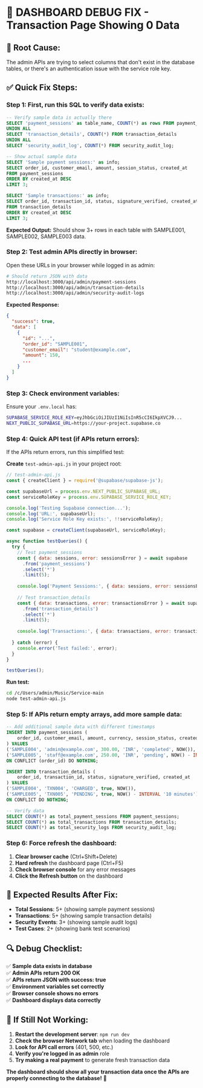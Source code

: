 # 🔧 DASHBOARD DEBUG FIX - Transaction Page Showing 0 Data

## 🚨 **Root Cause:**
The admin APIs are trying to select columns that don't exist in the database tables, or there's an authentication issue with the service role key.

## ✅ **Quick Fix Steps:**

### **Step 1: First, run this SQL to verify data exists:**
```sql
-- Verify sample data is actually there
SELECT 'payment_sessions' as table_name, COUNT(*) as rows FROM payment_sessions
UNION ALL
SELECT 'transaction_details', COUNT(*) FROM transaction_details
UNION ALL
SELECT 'security_audit_log', COUNT(*) FROM security_audit_log;

-- Show actual sample data
SELECT 'Sample payment sessions:' as info;
SELECT order_id, customer_email, amount, session_status, created_at 
FROM payment_sessions 
ORDER BY created_at DESC 
LIMIT 3;

SELECT 'Sample transactions:' as info;
SELECT order_id, transaction_id, status, signature_verified, created_at 
FROM transaction_details 
ORDER BY created_at DESC 
LIMIT 3;
```

**Expected Output:** Should show 3+ rows in each table with SAMPLE001, SAMPLE002, SAMPLE003 data.

### **Step 2: Test admin APIs directly in browser:**

Open these URLs in your browser while logged in as admin:

```bash
# Should return JSON with data
http://localhost:3000/api/admin/payment-sessions
http://localhost:3000/api/admin/transaction-details
http://localhost:3000/api/admin/security-audit-logs
```

**Expected Response:**
```json
{
  "success": true,
  "data": [
    {
      "id": "...",
      "order_id": "SAMPLE001",
      "customer_email": "student@example.com",
      "amount": 150,
      ...
    }
  ]
}
```

### **Step 3: Check environment variables:**

Ensure your `.env.local` has:
```bash
SUPABASE_SERVICE_ROLE_KEY=eyJhbGciOiJIUzI1NiIsInR5cCI6IkpXVCJ9...
NEXT_PUBLIC_SUPABASE_URL=https://your-project.supabase.co
```

### **Step 4: Quick API test (if APIs return errors):**

If the APIs return errors, run this simplified test:

**Create** `test-admin-api.js` in your project root:
```javascript
// test-admin-api.js
const { createClient } = require('@supabase/supabase-js');

const supabaseUrl = process.env.NEXT_PUBLIC_SUPABASE_URL;
const serviceRoleKey = process.env.SUPABASE_SERVICE_ROLE_KEY;

console.log('Testing Supabase connection...');
console.log('URL:', supabaseUrl);
console.log('Service Role Key exists:', !!serviceRoleKey);

const supabase = createClient(supabaseUrl, serviceRoleKey);

async function testQueries() {
  try {
    // Test payment_sessions
    const { data: sessions, error: sessionsError } = await supabase
      .from('payment_sessions')
      .select('*')
      .limit(5);
    
    console.log('Payment Sessions:', { data: sessions, error: sessionsError });
    
    // Test transaction_details
    const { data: transactions, error: transactionsError } = await supabase
      .from('transaction_details')
      .select('*')
      .limit(5);
    
    console.log('Transactions:', { data: transactions, error: transactionsError });
    
  } catch (error) {
    console.error('Test failed:', error);
  }
}

testQueries();
```

**Run test:**
```bash
cd /c/Users/admin/Music/Service-main
node test-admin-api.js
```

### **Step 5: If APIs return empty arrays, add more sample data:**

```sql
-- Add additional sample data with different timestamps
INSERT INTO payment_sessions (
    order_id, customer_email, amount, currency, session_status, created_at
) VALUES 
('SAMPLE004', 'admin@example.com', 300.00, 'INR', 'completed', NOW()),
('SAMPLE005', 'staff@example.com', 250.00, 'INR', 'pending', NOW() - INTERVAL '10 minutes')
ON CONFLICT (order_id) DO NOTHING;

INSERT INTO transaction_details (
    order_id, transaction_id, status, signature_verified, created_at
) VALUES 
('SAMPLE004', 'TXN004', 'CHARGED', true, NOW()),
('SAMPLE005', 'TXN005', 'PENDING', true, NOW() - INTERVAL '10 minutes')
ON CONFLICT DO NOTHING;

-- Verify data
SELECT COUNT(*) as total_payment_sessions FROM payment_sessions;
SELECT COUNT(*) as total_transactions FROM transaction_details;
SELECT COUNT(*) as total_security_logs FROM security_audit_log;
```

### **Step 6: Force refresh the dashboard:**

1. **Clear browser cache** (Ctrl+Shift+Delete)
2. **Hard refresh** the dashboard page (Ctrl+F5)
3. **Check browser console** for any error messages
4. **Click the Refresh button** on the dashboard

## 🎯 **Expected Results After Fix:**

- **Total Sessions**: 5+ (showing sample payment sessions)
- **Transactions**: 5+ (showing sample transaction details)
- **Security Events**: 3+ (showing sample audit logs)
- **Test Cases**: 2+ (showing bank test scenarios)

## 🔍 **Debug Checklist:**

✅ **Sample data exists in database**  
✅ **Admin APIs return 200 OK**  
✅ **APIs return JSON with success: true**  
✅ **Environment variables set correctly**  
✅ **Browser console shows no errors**  
✅ **Dashboard displays data correctly**  

## 🚀 **If Still Not Working:**

1. **Restart the development server**: `npm run dev`
2. **Check the browser Network tab** when loading the dashboard
3. **Look for API call errors** (401, 500, etc.)
4. **Verify you're logged in as admin** role
5. **Try making a real payment** to generate fresh transaction data

**The dashboard should show all your transaction data once the APIs are properly connecting to the database!** 🎉 